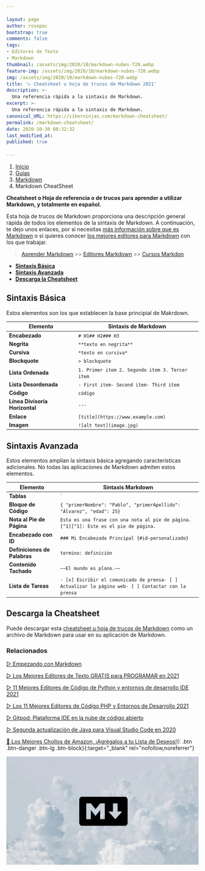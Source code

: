 ```yaml
---

layout: page
author: rosepac
bootstrap: true
comments: false
tags:
- Editores de Texto
- Markdown
thumbnail: /assets/img/2020/10/markdown-nubes-720.webp
feature-img: /assets/img/2020/10/markdown-nubes-720.webp
img: /assets/img/2020/10/markdown-nubes-720.webp
title: '▷ Cheatsheet u hoja de trucos de Markdown 2021'
description: >-
  Una referencia rápida a la sintaxis de Markdown.
excerpt: >-
  Una referencia rápida a la sintaxis de Markdown.
canonical_URL: https://ciberninjas.com/markdown-cheatsheet/
permalink: /markdown-cheatsheet/
date: 2020-10-30 08:32:32
last_modified_at: 
published: true

---
```


<div class="hidden-sm-down">
<nav aria-label="breadcrumb">
  <ol class="breadcrumb">
    <li class="breadcrumb-item"><a href="/">Inicio</a></li>
    <li class="breadcrumb-item"><a href="/guias/">Guías</a></li>
    <li class="breadcrumb-item"><a href="/markdown/">Markdown</a></li>
    <li class="breadcrumb-item active" aria-current="page">Markdown CheatSheet</li>
  </ol>
</nav>
</div>

**Cheatsheet o Hoja de referencia o de trucos para aprender a utilizar Markdown, y totalmente en español.**

Esta hoja de trucos de Markdown proporciona una descripción general rápida de todos los elementos de la sintaxis de Markdown. A continuación, te dejo unos enlaces, por si necesitas [más información sobre que es Markdown](https://ciberninjas.com/markdown/) o si quieres conocer [los mejores editores para Markdown](https://ciberninjas.com/editores-markdown/) con los que trabajar.

<!-- No puede cubrir todos los casos extremos, cualquiera de estos elementos, consulte las guías de referencia para conocer la sintaxis básica y avanzada. -->

> [Aprender Markdown](https://ciberninjas.com/markdown/) >> [Editores Markdown](https://ciberninjas.com/editores-markdown/) >> [Cursos Markdon](https://ciberninjas.com/cursos-lenguajes-marcado/#cursos-gratis-de-markdown)

- [**Sintaxis Básica**](#sintaxis-básica)
- [**Sintaxis Avanzada**](#sintaxis-avanzada)
- [**Descarga la Cheatsheet**](#descarga-la-cheatsheet)

## **Sintaxis Básica**

Estos elementos son los que establecen la base principial de Makrdown.

| Elemento                                                     | Sintaxis de Markdown                            |
| ------------------------------------------------------------ | ----------------------------------------------- |
| **Encabezado** | `# H1## H2### H3`                               |
| **Negrita**  | `**texto en negrita**`                          |
| **Cursiva** | `*texto en cursiva*`                            |
| **Blockquote** | `> blockquote`                                  |
| **Lista Ordenada** | `1. Primer item 2. Segundo item 3. Tercer item` |
| **Lista Desordenada** | `- First item- Second item- Third item`         |
| **Código**   | ``código``                                      |
| **Línea Divisoria Horizontal** | `---`                                           |
| **Enlace**  | `[title](https://www.example.com)`              |
| **Imagen** | `![alt text](image.jpg)`                        |

## **Sintaxis Avanzada**

Estos elementos amplían la sintaxis básica agregando características adicionales. No todas las aplicaciones de Markdown admiten estos elementos.

| Elemento                                                     | Sintaxis Markdown                                            |
| ------------------------------------------------------------ | ------------------------------------------------------------ |
| **Tablas** | `| Sintaxis | Descripción || ----------- | ----------- || Encabezado | Título || Párrafo | Texto |` |
| **Bloque de Código** | ````{ "primerNombre": "Pablo", "primerApellido": "Álvarez", "edad": 25}```` |
| **Nota al Pie de Página** | `Esta es una frase con una nota al pie de página. [^1][^1]: Este es el pie de página.` |
| **Encabezado con ID** | `### Mi Encabezado Principal {#id-personalizado}`                   |
| **Definiciones de Palabras** | `termino: definición`                                        |
| **Contenido Tachado** | `~~El mundo es plano.~~`                                     |
| **Lista de Tareas** | `- [x] Escribir el comunicado de prensa- [ ] Actualizar la página web- [ ] Contactar con la prensa` |

## **Descarga la Cheatsheet**

Puede descargar esta [cheatsheet u hoja de trucos de Markdown](https://drive.google.com/file/d/1jrTzd53AvkiePGsE4iGl2Ja7vNSzB7gD/view?usp=sharing) como un archivo de Markdown para usar en su aplicación de Markdown.

### **Relacionados** <!-- omit in toc -->

[▷ Empezando con Markdown](https://ciberninjas.com/markdown/)

[▷ Los Mejores Editores de Texto GRATIS para PROGRAMAR en 2021](https://ciberninjas.com/mejores-editores-texto/)

[▷ 11 Mejores Editores de Código de Python y entornos de desarrollo IDE 2021](https://ciberninjas.com/mejores-ide-python/)

[▷ Los 11 Mejores Editores de Código PHP y Entornos de Desarrollo 2021](https://ciberninjas.com/mejores-editores-php/)

[▷ Gitpod: Plataforma IDE en la nube de código abierto](https://ciberninjas.com/gitpod-abre-el-codigo/)

[▷ Segunda actualización de Java para Visual Studio Code en 2020](https://ciberninjas.com/actualidad-java-visual-studio/)

[🛒 Los Mejores Chollos de Amazon, ¡Agrégalos a tu Lista de Deseos!](/amazon/ "Los Mejores Chollos de Amazon, Ofertas Flash, Black Monday y Amazon Prime Day"){: .btn .btn-danger .btn-lg .btn-block}{:target="_blank" rel="nofollow,noreferrer"}

![Una descripción general de Markdown, cómo funciona y qué puede hacer con él](/assets/img/2020/10/markdown-nubes-720.webp)

<script type="application/ld+json">
{
 "@context": "https://schema.org",
 "@type": "BreadcrumbList",
 "itemListElement":
 [
  {
   "@type": "ListItem",
   "position": 1,
   "item":
   {
    "@id": "https://ciberninjas.com/guias/",
    "name": "Las Mejores Guías de Tecnología del Mundo"
    }
  },
  {
   "@type": "ListItem",
   "position": 2,
   "item":
   {
    "@id": "https://ciberninjas.com/markdown/",
     "name": "Empezando con Markdown"
    }
  },
  {
   "@type": "ListItem",
  "position": 3,
  "item":
   {
     "@id": "https://ciberninjas.com/markdown-cheatsheet/",
     "name": "Cheatsheet u hoja de trucos de Markdown 2021"
   }
  }
 ]
}
</script>
